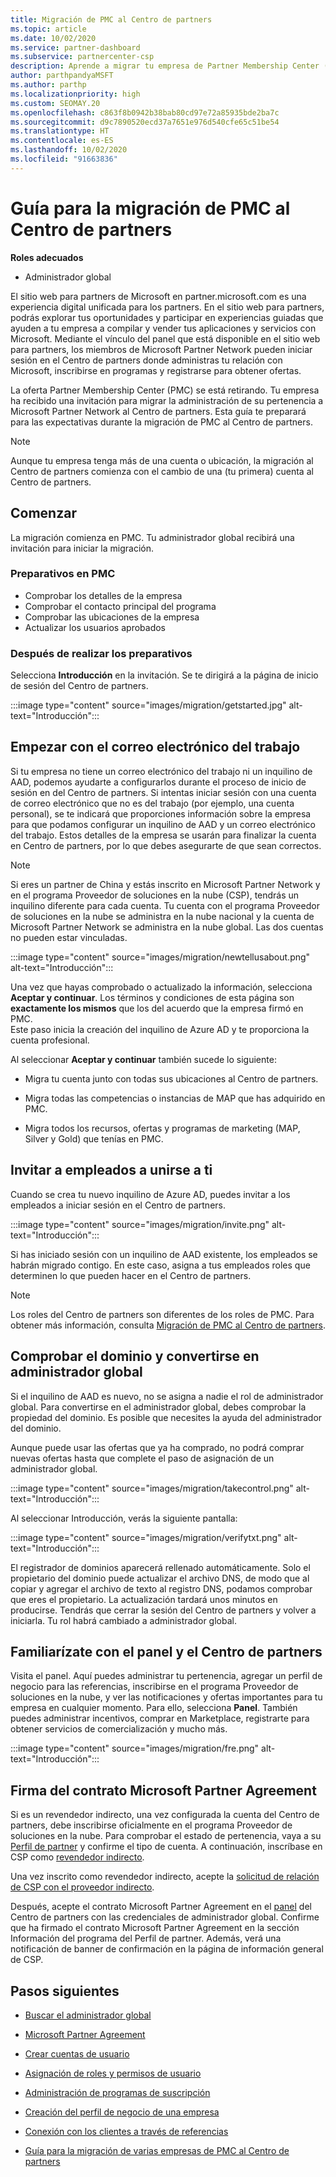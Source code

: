 ```yaml
---
title: Migración de PMC al Centro de partners
ms.topic: article
ms.date: 10/02/2020
ms.service: partner-dashboard
ms.subservice: partnercenter-csp
description: Aprende a migrar tu empresa de Partner Membership Center (PMC) al Centro de partners.
author: parthpandyaMSFT
ms.author: parthp
ms.localizationpriority: high
ms.custom: SEOMAY.20
ms.openlocfilehash: c863f8b0942b38bab80cd97e72a85935bde2ba7c
ms.sourcegitcommit: d9c7890520ecd37a7651e976d540cfe65c51be54
ms.translationtype: HT
ms.contentlocale: es-ES
ms.lasthandoff: 10/02/2020
ms.locfileid: "91663836"
---
```

# <a name="guide-to-migrating-from-pmc-to-partner-center"></a>Guía para la migración de PMC al Centro de partners

**Roles adecuados**

- Administrador global

El sitio web para partners de Microsoft en partner.microsoft.com es una experiencia digital unificada para los partners. En el sitio web para partners, podrás explorar tus oportunidades y participar en experiencias guiadas que ayuden a tu empresa a compilar y vender tus aplicaciones y servicios con Microsoft. Mediante el vínculo del panel que está disponible en el sitio web para partners, los miembros de Microsoft Partner Network pueden iniciar sesión en el Centro de partners donde administras tu relación con Microsoft, inscribirse en programas y registrarse para obtener ofertas.

La oferta Partner Membership Center (PMC) se está retirando. Tu empresa ha recibido una invitación para migrar la administración de su pertenencia a Microsoft Partner Network al Centro de partners. Esta guía te preparará para las expectativas durante la migración de PMC al Centro de partners.

>[!NOTE]
>Aunque tu empresa tenga más de una cuenta o ubicación, la migración al Centro de partners comienza con el cambio de una (tu primera) cuenta al Centro de partners.

## <a name="get-started"></a>Comenzar

La migración comienza en PMC. Tu administrador global recibirá una invitación para iniciar la migración.

### <a name="prepare-in-pmc"></a>Preparativos en PMC

- Comprobar los detalles de la empresa
- Comprobar el contacto principal del programa
- Comprobar las ubicaciones de la empresa
- Actualizar los usuarios aprobados

### <a name="when-youre-ready"></a>Después de realizar los preparativos

Selecciona **Introducción** en la invitación. Se te dirigirá a la página de inicio de sesión del Centro de partners.

:::image type="content" source="images/migration/getstarted.jpg" alt-text="Introducción":::

## <a name="start-with-your-work-email"></a>Empezar con el correo electrónico del trabajo

Si tu empresa no tiene un correo electrónico del trabajo ni un inquilino de AAD, podemos ayudarte a configurarlos durante el proceso de inicio de sesión en del Centro de partners. Si intentas iniciar sesión con una cuenta de correo electrónico que no es del trabajo (por ejemplo, una cuenta personal), se te indicará que proporciones información sobre la empresa para que podamos configurar un inquilino de AAD y un correo electrónico del trabajo. Estos detalles de la empresa se usarán para finalizar la cuenta en Centro de partners, por lo que debes asegurarte de que sean correctos.

>[!NOTE]
>Si eres un partner de China y estás inscrito en Microsoft Partner Network y en el programa Proveedor de soluciones en la nube (CSP), tendrás un inquilino diferente para cada cuenta. Tu cuenta con el programa Proveedor de soluciones en la nube se administra en la nube nacional y la cuenta de Microsoft Partner Network se administra en la nube global. Las dos cuentas no pueden estar vinculadas.

:::image type="content" source="images/migration/newtellusabout.png" alt-text="Introducción":::

Una vez que hayas comprobado o actualizado la información, selecciona **Aceptar y continuar**.
Los términos y condiciones de esta página son **exactamente los mismos** que los del acuerdo que la empresa firmó en PMC.  
Este paso inicia la creación del inquilino de Azure AD y te proporciona la cuenta profesional.

Al seleccionar **Aceptar y continuar** también sucede lo siguiente:

- Migra tu cuenta junto con todas sus ubicaciones al Centro de partners.

- Migra todas las competencias o instancias de MAP que has adquirido en PMC.

- Migra todos los recursos, ofertas y programas de marketing (MAP, Silver y Gold) que tenías en PMC.

## <a name="invite-employees-to-join-you"></a>Invitar a empleados a unirse a ti

Cuando se crea tu nuevo inquilino de Azure AD, puedes invitar a los empleados a iniciar sesión en el Centro de partners.

:::image type="content" source="images/migration/invite.png" alt-text="Introducción":::

Si has iniciado sesión con un inquilino de AAD existente, los empleados se habrán migrado contigo. En este caso, asigna a tus empleados roles que determinen lo que pueden hacer en el Centro de partners. 

>[!NOTE] 
>Los roles del Centro de partners son diferentes de los roles de PMC. Para obtener más información, consulta [Migración de PMC al Centro de partners](move-pmc-pc-map.md).

## <a name="verify-your-domain-and-become-a-global-admin"></a>Comprobar el dominio y convertirse en administrador global  

Si el inquilino de AAD es nuevo, no se asigna a nadie el rol de administrador global. Para convertirse en el administrador global, debes comprobar la propiedad del dominio. Es posible que necesites la ayuda del administrador del dominio.

Aunque puede usar las ofertas que ya ha comprado, no podrá comprar nuevas ofertas hasta que complete el paso de asignación de un administrador global.

:::image type="content" source="images/migration/takecontrol.png" alt-text="Introducción":::

Al seleccionar Introducción, verás la siguiente pantalla:

:::image type="content" source="images/migration/verifytxt.png" alt-text="Introducción":::

El registrador de dominios aparecerá rellenado automáticamente. Solo el propietario del dominio puede actualizar el archivo DNS, de modo que al copiar y agregar el archivo de texto al registro DNS, podamos comprobar que eres el propietario. La actualización tardará unos minutos en producirse. Tendrás que cerrar la sesión del Centro de partners y volver a iniciarla. Tu rol habrá cambiado a administrador global.

## <a name="get-acquainted-with-your-dashboard-and-partner-center"></a>Familiarízate con el panel y el Centro de partners

Visita el panel. Aquí puedes administrar tu pertenencia, agregar un perfil de negocio para las referencias, inscribirse en el programa Proveedor de soluciones en la nube, y ver las notificaciones y ofertas importantes para tu empresa en cualquier momento. Para ello, selecciona **Panel**. También puedes administrar incentivos, comprar en Marketplace, registrarte para obtener servicios de comercialización y mucho más.  

:::image type="content" source="images/migration/fre.png" alt-text="Introducción":::

## <a name="sign-the-microsoft-partner-agreement"></a>Firma del contrato Microsoft Partner Agreement

Si es un revendedor indirecto, una vez configurada la cuenta del Centro de partners, debe inscribirse oficialmente en el programa Proveedor de soluciones en la nube. Para comprobar el estado de pertenencia, vaya a su [Perfil de partner](https://partner.microsoft.com/pcv/accountsettings/partnerprofile) y confirme el tipo de cuenta. A continuación, inscríbase en CSP como [revendedor indirecto](enrolling-in-the-csp-program.md).

 Una vez inscrito como revendedor indirecto, acepte la [solicitud de relación de CSP con el proveedor indirecto](indirect-reseller-tasks-in-partner-center.md).

Después, acepte el contrato Microsoft Partner Agreement en el [panel](https://partner.microsoft.com/pvc/dashboard) del Centro de partners con las credenciales de administrador global. Confirme que ha firmado el contrato Microsoft Partner Agreement en la sección Información del programa del Perfil de partner. Además, verá una notificación de banner de confirmación en la página de información general de CSP. 

## <a name="next-steps"></a>Pasos siguientes

- [Buscar el administrador global](become-global-admin.md)

- [Microsoft Partner Agreement](microsoft-partner-agreement.md)

- [Crear cuentas de usuario](create-user-accounts-and-set-permissions.md)

- [Asignación de roles y permisos de usuario](permissions-overview.md)

- [Administración de programas de suscripción](renew-mpn-offers.md)

- [Creación del perfil de negocio de una empresa](create-a-marketing-profile.md)

- [Conexión con los clientes a través de referencias](manage-leads.md)

- [Guía para la migración de varias empresas de PMC al Centro de partners](move-multiple-companies.md)
